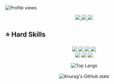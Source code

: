 ![Profile views](https://gpvc.arturio.dev/JeffersonSilemen)

<div align="center">
  <a href="https://github.com/JeffersonSilemen" target="_blank">
    <img src="https://img.shields.io/badge/GitHub-100000?style=for-the-badge&logo=github&logoColor=white" target="_blank">
  </a>
  <a href = "mailto:jeffersonvieiratec@gmail.com">
    <img src="https://img.shields.io/badge/Gmail-D14836?style=for-the-badge&logo=gmail&logoColor=white">
  </a>
  <a href="https://www.linkedin.com/in/jeffersonsilemen/" target="_blank">
    <img src="https://img.shields.io/badge/-LinkedIn-%230077B5?style=for-the-badge&logo=linkedin&logoColor=white" target="_blank">
  </a>
  <br>
</div>

## ⭐️ Hard Skills
<div align="center">
  <a href="https://img.shields.io/badge/-HTML-05122A?style=flat&logo=html5" target="_blank"><img src="https://img.shields.io/badge/-HTML-05122A?style=flat&logo=html5"></a>
  <a href="https://img.shields.io/badge/-CSS-05122A?style=flat&logo=css3" target="_blank"><img src="https://img.shields.io/badge/-CSS-05122A?style=flat&logo=css3"></a>
  <a href="https://img.shields.io/badge/-JavaScript-05122A?style=flat&logo=python" target="_blank"><img src="https://img.shields.io/badge/-JavaScript-05122A?style=flat&logo=javascript"></a>
  <a href="https://img.shields.io/badge/-Python-05122A?style=flat&logo=python" target="_blank"><img src="https://img.shields.io/badge/-Python-05122A?style=flat&logo=python"></a>
  <br>
  <a href="https://img.shields.io/badge/-Bootstrap-05122A?style=flat&logo=bootstrap" target="_blank"><img src="https://img.shields.io/badge/-Bootstrap-05122A?style=flat&logo=bootstrap"></a>
  <a href="https://img.shields.io/badge/-Node-05122A?style=flat&logo=node" target="_blank"><img src="https://img.shields.io/badge/-Node-05122A?style=flat&logo=node"></a>
  <a href="https://img.shields.io/badge/-Scrum-05122A?style=flat&logo=scrum" target="_blank"><img src="https://img.shields.io/badge/-Scrum-05122A?style=flat&logo=scrum"></a>
<br>
  
![Top Langs](https://github-readme-stats.vercel.app/api/top-langs/?username=JeffersonSilemen&hide_progress=false&layout=donut)
</br>
</br>
![Anurag's GitHub stats](https://github-readme-stats.vercel.app/api?username=JeffersonSilemen&show_icons=true&theme=tokyonight)
</div>
